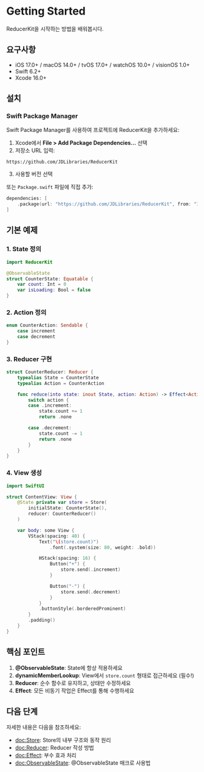 # Getting Started

ReducerKit을 시작하는 방법을 배워봅시다.

## 요구사항

- iOS 17.0+ / macOS 14.0+ / tvOS 17.0+ / watchOS 10.0+ / visionOS 1.0+
- Swift 6.2+
- Xcode 16.0+

## 설치

### Swift Package Manager

Swift Package Manager를 사용하여 프로젝트에 ReducerKit을 추가하세요:

1. Xcode에서 **File > Add Package Dependencies...** 선택
2. 저장소 URL 입력:
```
https://github.com/JDLibraries/ReducerKit
```
3. 사용할 버전 선택

또는 `Package.swift` 파일에 직접 추가:

```swift
dependencies: [
    .package(url: "https://github.com/JDLibraries/ReducerKit", from: "1.0.0")
]
```

## 기본 예제

### 1. State 정의

```swift
import ReducerKit

@ObservableState
struct CounterState: Equatable {
    var count: Int = 0
    var isLoading: Bool = false
}
```

### 2. Action 정의

```swift
enum CounterAction: Sendable {
    case increment
    case decrement
}
```

### 3. Reducer 구현

```swift
struct CounterReducer: Reducer {
    typealias State = CounterState
    typealias Action = CounterAction

    func reduce(into state: inout State, action: Action) -> Effect<Action> {
        switch action {
        case .increment:
            state.count += 1
            return .none

        case .decrement:
            state.count -= 1
            return .none
        }
    }
}
```

### 4. View 생성

```swift
import SwiftUI

struct ContentView: View {
    @State private var store = Store(
        initialState: CounterState(),
        reducer: CounterReducer()
    )

    var body: some View {
        VStack(spacing: 40) {
            Text("\(store.count)")
                .font(.system(size: 80, weight: .bold))

            HStack(spacing: 16) {
                Button("+") {
                    store.send(.increment)
                }

                Button("-") {
                    store.send(.decrement)
                }
            }
            .buttonStyle(.borderedProminent)
        }
        .padding()
    }
}
```

## 핵심 포인트

1. **@ObservableState**: State에 항상 적용하세요
2. **dynamicMemberLookup**: View에서 `store.count` 형태로 접근하세요 (필수!)
3. **Reducer**: 순수 함수로 유지하고, 상태만 수정하세요
4. **Effect**: 모든 비동기 작업은 Effect를 통해 수행하세요

## 다음 단계

자세한 내용은 다음을 참조하세요:

- <doc:Store>: Store의 내부 구조와 동작 원리
- <doc:Reducer>: Reducer 작성 방법
- <doc:Effect>: 부수 효과 처리
- <doc:ObservableState>: @ObservableState 매크로 사용법
